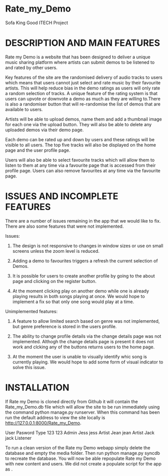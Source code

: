 Rate_my_Demo
============

Sofa King Good ITECH Project


DESCRIPTION AND MAIN FEATURES
===================================================================

Rate my Demo is a website that has been designed to deliver a unique music sharing platform where artists can submit demos to be listened to and rated by other users.

Key features of the site are the randomised delivery of audio tracks to users which means that users cannot just select and rate music by their favourite artists. This will help reduce bias in the demo ratings as users will only rate a random selection of tracks. A unique feature of the rating system is that users can upvote or downvote a demo as much as they are willing to.There is also a randomiser button that will re-randomise the list of demos that are available to users.

Artists will be able to upload demos, name them and add a thumbnail image for each one via the upload button.  They will also be able to delete any uploaded demos via their demo page.

Each demo can be rated up and down by users and these ratings will be visible to all users. The top five tracks will also be displayed on the home page and the user profile page.

Users will also be able to select favourite tracks which will allow them to listen to them at any time via a favourite page that is accessed from their profile page. Users can also remove favourites at any time via the favourite page.


ISSUES AND INCOMPLETE FEATURES
===================================================================

There are a number of issues remaining in the app that we would like to fix. There are also some features that were not implemented.


Issues:

1. The design is not responsive to changes in window sizes or use on small screens unless the zoom level is reduced. 

2. Adding a demo to favourites triggers a refresh the current selection of Demos.

3. It is possible for users to create another profile by going to the about page and clicking on the register button.

4. At the moment clicking play on another demo while one is already playing results in both songs playing at once. We would hope to implement a fix so that only one song would play at a time. 

Unimplemented features:

1. A feature to allow limited search based on genre was not implemented, but genre preference is stored in the users profile.

2. The ability to change profile details via the change details page was not implemented. Althogh the change details page is present it does not work and clcking any of the buttons returns users to the home page.

3. At the moment the user is unable to visually identify whic song is currently playing. We would hope to add some form of visual indicator to solve this issue.


INSTALLATION
===================================================================

If Rate my Demo is cloned directly from Github it will contain the Rate_my_Demo.db file which will allow the site to be run immediately using the command python manage.py runserver. When this command has been run the default address to view the site locally is http://127.0.0.1:8000/Rate_my_Demo.

User    Pasword     Type
123     123         Admin
Jess    jess        Artist
Jean    jean        Artist
Jack    jack        Listener


To run a clean version of the Rate my Demo webapp simply delete the database and empty the media folder. Then run python manage.py syncdb to recreate the database. You will now be able repopulate Rate my Demo with new content and users. 
We did not create a populate script for the app as . 

